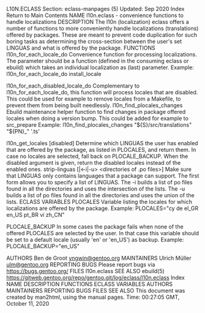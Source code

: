 L10N.ECLASS
Section: eclass-manpages (5)
Updated: Sep 2020
Index Return to Main Contents
NAME
l10n.eclass - convenience functions to handle localizations
DESCRIPTION
The l10n (localization) eclass offers a number of functions to more conveniently handle localizations (translations) offered by packages. These are meant to prevent code duplication for such boring tasks as determining the cross-section between the user's set LINGUAS and what is offered by the package.
FUNCTIONS
l10n_for_each_locale_do <function>
Convenience function for processing localizations. The parameter should be a function (defined in the consuming eclass or ebuild) which takes an individual localization as (last) parameter.
Example: l10n_for_each_locale_do install_locale

l10n_for_each_disabled_locale_do <function>
Complementary to l10n_for_each_locale_do, this function will process locales that are disabled. This could be used for example to remove locales from a Makefile, to prevent them from being built needlessly.
l10n_find_plocales_changes <translations dir> <filename pre pattern> <filename post pattern>
Ebuild maintenance helper function to find changes in package offered locales when doing a version bump. This could be added for example to src_prepare
Example: l10n_find_plocales_changes "${S}/src/translations" "${PN}_" '.ts'

l10n_get_locales [disabled]
Determine which LINGUAS the user has enabled that are offered by the package, as listed in PLOCALES, and return them. In case no locales are selected, fall back on PLOCALE_BACKUP. When the disabled argument is given, return the disabled locales instead of the enabled ones.
strip-linguas [<allow LINGUAS>|<-i|-u> <directories of .po files>]
Make sure that LINGUAS only contains languages that a package can support. The first form allows you to specify a list of LINGUAS. The -i builds a list of po files found in all the directories and uses the intersection of the lists. The -u builds a list of po files found in all the directories and uses the union of the lists.
ECLASS VARIABLES
PLOCALES
Variable listing the locales for which localizations are offered by the package.
Example: PLOCALES="cy de el_GR en_US pt_BR vi zh_CN"

PLOCALE_BACKUP
In some cases the package fails when none of the offered PLOCALES are selected by the user. In that case this variable should be set to a default locale (usually 'en' or 'en_US') as backup.
Example: PLOCALE_BACKUP="en_US"

AUTHORS
Ben de Groot <yngwin@gentoo.org>
MAINTAINERS
Ulrich Müller <ulm@gentoo.org>
REPORTING BUGS
Please report bugs via https://bugs.gentoo.org/
FILES
l10n.eclass
SEE ALSO
ebuild(5)
https://gitweb.gentoo.org/repo/gentoo.git/log/eclass/l10n.eclass
Index
NAME
DESCRIPTION
FUNCTIONS
ECLASS VARIABLES
AUTHORS
MAINTAINERS
REPORTING BUGS
FILES
SEE ALSO
This document was created by man2html, using the manual pages.
Time: 00:27:05 GMT, October 11, 2020
